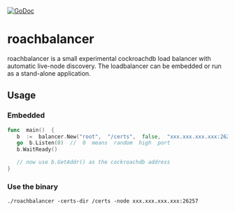 
<a href="https://github.com/HeavyHorst/roachbalancer"><img src="https://img.shields.io/badge/api-reference-blue.svg?style=flat-square" alt="GoDoc"></a>


# roachbalancer
roachbalancer is a small experimental cockroachdb load balancer with automatic live-node discovery.
The loadbalancer can be embedded or run as a stand-alone application.

## Usage
 ### Embedded
 ```go
func  main()  {
	b  :=  balancer.New("root",  "/certs",  false,  "xxx.xxx.xxx.xxx:26257", "xxx.xxx.xxx.xxx:26257")
	go  b.Listen(0)  //  0  means  random  high  port
	b.WaitReady()

	// now use b.GetAddr() as the cockroachdb address
}
 ```

### Use the binary

```
./roachbalancer -certs-dir /certs -node xxx.xxx.xxx.xxx:26257
```